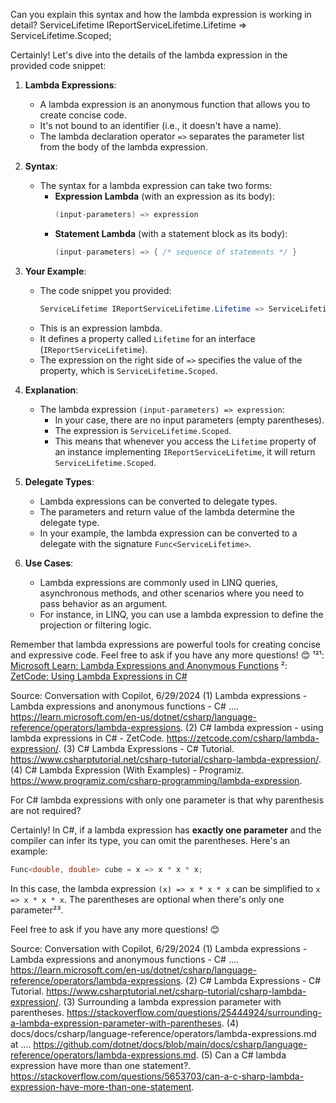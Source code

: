 Can you explain this syntax and how the lambda expression is working in detail?  ServiceLifetime IReportServiceLifetime.Lifetime => ServiceLifetime.Scoped;

Certainly! Let's dive into the details of the lambda expression in the provided code snippet:

1. **Lambda Expressions**:
   - A lambda expression is an anonymous function that allows you to create concise code.
   - It's not bound to an identifier (i.e., it doesn't have a name).
   - The lambda declaration operator `=>` separates the parameter list from the body of the lambda expression.

2. **Syntax**:
   - The syntax for a lambda expression can take two forms:
     - **Expression Lambda** (with an expression as its body):
       ```csharp
       (input-parameters) => expression
       ```
     - **Statement Lambda** (with a statement block as its body):
       ```csharp
       (input-parameters) => { /* sequence of statements */ }
       ```

3. **Your Example**:
   - The code snippet you provided:
     ```csharp
     ServiceLifetime IReportServiceLifetime.Lifetime => ServiceLifetime.Scoped;
     ```
   - This is an expression lambda.
   - It defines a property called `Lifetime` for an interface (`IReportServiceLifetime`).
   - The expression on the right side of `=>` specifies the value of the property, which is `ServiceLifetime.Scoped`.

4. **Explanation**:
   - The lambda expression `(input-parameters) => expression`:
     - In your case, there are no input parameters (empty parentheses).
     - The expression is `ServiceLifetime.Scoped`.
     - This means that whenever you access the `Lifetime` property of an instance implementing `IReportServiceLifetime`, it will return `ServiceLifetime.Scoped`.

5. **Delegate Types**:
   - Lambda expressions can be converted to delegate types.
   - The parameters and return value of the lambda determine the delegate type.
   - In your example, the lambda expression can be converted to a delegate with the signature `Func<ServiceLifetime>`.

6. **Use Cases**:
   - Lambda expressions are commonly used in LINQ queries, asynchronous methods, and other scenarios where you need to pass behavior as an argument.
   - For instance, in LINQ, you can use a lambda expression to define the projection or filtering logic.

Remember that lambda expressions are powerful tools for creating concise and expressive code. Feel free to ask if you have any more questions! 😊 ¹²¹: [Microsoft Learn: Lambda Expressions and Anonymous Functions](https://learn.microsoft.com/en-us/dotnet/csharp/language-reference/operators/lambda-expressions)
²: [ZetCode: Using Lambda Expressions in C#](https://zetcode.com/csharp/lambda-expression/)

Source: Conversation with Copilot, 6/29/2024
(1) Lambda expressions - Lambda expressions and anonymous functions - C# .... https://learn.microsoft.com/en-us/dotnet/csharp/language-reference/operators/lambda-expressions.
(2) C# lambda expression - using lambda expressions in C# - ZetCode. https://zetcode.com/csharp/lambda-expression/.
(3) C# Lambda Expressions - C# Tutorial. https://www.csharptutorial.net/csharp-tutorial/csharp-lambda-expression/.
(4) C# Lambda Expression (With Examples) - Programiz. https://www.programiz.com/csharp-programming/lambda-expression.

For C# lambda expressions with only one parameter is that why parenthesis are not required?

Certainly! In C#, if a lambda expression has **exactly one parameter** and the compiler can infer its type, you can omit the parentheses. Here's an example:

```csharp
Func<double, double> cube = x => x * x * x;
```

In this case, the lambda expression `(x) => x * x * x` can be simplified to `x => x * x * x`. The parentheses are optional when there's only one parameter²³.

Feel free to ask if you have any more questions! 😊

Source: Conversation with Copilot, 6/29/2024
(1) Lambda expressions - Lambda expressions and anonymous functions - C# .... https://learn.microsoft.com/en-us/dotnet/csharp/language-reference/operators/lambda-expressions.
(2) C# Lambda Expressions - C# Tutorial. https://www.csharptutorial.net/csharp-tutorial/csharp-lambda-expression/.
(3) Surrounding a lambda expression parameter with parentheses. https://stackoverflow.com/questions/25444924/surrounding-a-lambda-expression-parameter-with-parentheses.
(4) docs/docs/csharp/language-reference/operators/lambda-expressions.md at .... https://github.com/dotnet/docs/blob/main/docs/csharp/language-reference/operators/lambda-expressions.md.
(5) Can a C# lambda expression have more than one statement?. https://stackoverflow.com/questions/5653703/can-a-c-sharp-lambda-expression-have-more-than-one-statement.